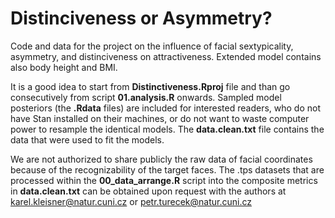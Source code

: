 # Distinciveness or Asymmetry?
Code and data for the project on the influence of facial sextypicality, asymmetry, and distinciveness on attractiveness. Extended model contains also body height and BMI.

It is a good idea to start from **Distinctiveness.Rproj** file and than go consecutively from script **01.analysis.R** onwards. Sampled model posteriors (the **.Rdata** files) are included for interested readers, who do not have Stan installed on their machines, or do not want to waste computer power to resample the identical models.
The **data.clean.txt** file contains the data that were used to fit the models.

We are not authorized to share publicly the raw data of facial coordinates because of the recognizability of the target faces. The .tps datasets that are processed within the **00_data_arrange.R** script into the composite metrics in **data.clean.txt** can be obtained upon request with the authors at karel.kleisner@natur.cuni.cz or petr.turecek@natur.cuni.cz
